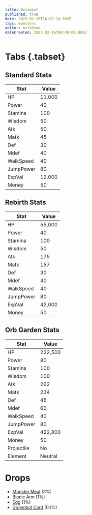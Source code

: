 ```yaml
---
title: Golembot
published: true
date: 2023-02-28T16:02:24.000Z
tags: monsters
editor: markdown
dateCreated: 2023-02-16T00:00:00.000Z
---
```


# Tabs {.tabset}

## Standard Stats

|Stat|Value|
|-|-|
|HP|11,000|
|Power|40|
|Stamina|100|
|Wisdom|50|
|Atk|50|
|Matk|45|
|Def|30|
|Mdef|40|
|WalkSpeed|40|
|JumpPower|80|
|ExpVal|12,000|
|Money|50|
## Rebirth Stats

|Stat|Value|
|-|-|
|HP|55,000|
|Power|40|
|Stamina|100|
|Wisdom|50|
|Atk|175|
|Matk|157|
|Def|30|
|Mdef|40|
|WalkSpeed|40|
|JumpPower|80|
|ExpVal|42,000|
|Money|50|
## Orb Garden Stats

|Stat|Value|
|-|-|
|HP|222,500|
|Power|80|
|Stamina|100|
|Wisdom|100|
|Atk|262|
|Matk|234|
|Def|45|
|Mdef|60|
|WalkSpeed|40|
|JumpPower|80|
|ExpVal|422,800|
|Money|50|
|Projectile|No|
|Element|Neutral|

# Drops
 * [Monster Meal](/items/monster-meal) (3%)
 * [Bionic Arm](/items/bionic-arm) (1%)
 * [Egg](/items/egg) (1%)
 * [Golembot Card](/items/golembot-card) (0.1%)
